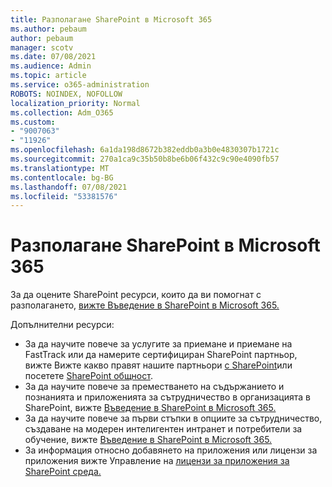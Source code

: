 ```yaml
---
title: Разполагане SharePoint в Microsoft 365
ms.author: pebaum
author: pebaum
manager: scotv
ms.date: 07/08/2021
ms.audience: Admin
ms.topic: article
ms.service: o365-administration
ROBOTS: NOINDEX, NOFOLLOW
localization_priority: Normal
ms.collection: Adm_O365
ms.custom:
- "9007063"
- "11926"
ms.openlocfilehash: 6a1da198d8672b382eddb0a3b0e4830307b1721c
ms.sourcegitcommit: 270a1ca9c35b50b8be6b06f432c9c90e4090fb57
ms.translationtype: MT
ms.contentlocale: bg-BG
ms.lasthandoff: 07/08/2021
ms.locfileid: "53381576"
---
```

# <a name="deploy-sharepoint-in-microsoft-365"></a>Разполагане SharePoint в Microsoft 365

За да оцените SharePoint ресурси, които да ви помогнат с разполагането, [вижте Въведение в SharePoint в Microsoft 365.](/sharepoint/introduction) 

Допълнителни ресурси: 

- За да научите повече за услугите за приемане и приемане на FastTrack или да намерите сертифициран SharePoint партньор, вижте Вижте какво правят нашите партньори [с SharePoint](/microsoft-365/sharepoint/sharepoint-partners-sharepoint-support)или посетете [SharePoint общност](https://techcommunity.microsoft.com/t5/sharepoint/ct-p/SharePoint). 
- За да научите повече за преместването на съдържанието и познанията и приложенията за сътрудничество в организацията в SharePoint, вижте [Въведение в SharePoint в Microsoft 365.](/sharepoint/introduction#migration) 
- За да научите повече за първи стъпки в опциите за сътрудничество, създаване на модерен интелигентен интранет и потребители за обучение, вижте [Въведение в SharePoint в Microsoft 365.](/sharepoint/introduction#collaboration) 
- За информация относно добавянето на приложения или лицензи за приложения вижте Управление на [лицензи за приложения за SharePoint среда.](/sharepoint/manage-app-licenses) 



